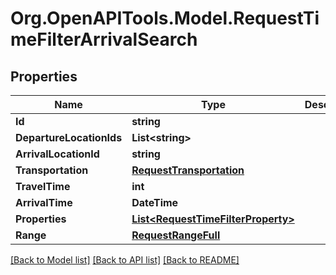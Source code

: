 
# Org.OpenAPITools.Model.RequestTimeFilterArrivalSearch

## Properties

Name | Type | Description | Notes
------------ | ------------- | ------------- | -------------
**Id** | **string** |  | 
**DepartureLocationIds** | **List&lt;string&gt;** |  | 
**ArrivalLocationId** | **string** |  | 
**Transportation** | [**RequestTransportation**](RequestTransportation.md) |  | 
**TravelTime** | **int** |  | 
**ArrivalTime** | **DateTime** |  | 
**Properties** | [**List&lt;RequestTimeFilterProperty&gt;**](RequestTimeFilterProperty.md) |  | 
**Range** | [**RequestRangeFull**](RequestRangeFull.md) |  | [optional] 

[[Back to Model list]](../README.md#documentation-for-models)
[[Back to API list]](../README.md#documentation-for-api-endpoints)
[[Back to README]](../README.md)


